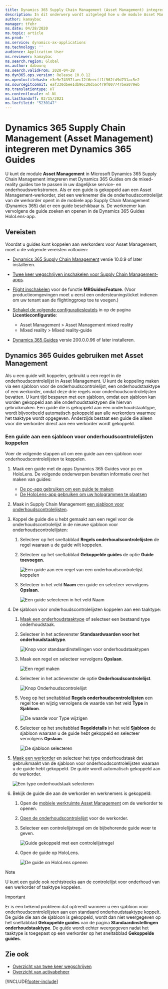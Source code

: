 ```yaml
---
title: Dynamics 365 Supply Chain Management (Asset Management) integreren met Dynamics 365 Guides
description: In dit onderwerp wordt uitgelegd hoe u de module Asset Management in Microsoft Dynamics 365 Supply Chain Management kunt integreren met Dynamics 365 Guides om de mixed-reality guides toe te passen in uw dagelijkse service- en onderhoudswerkstromen.
author: kamaybac
manager: tfehr
ms.date: 04/28/2020
ms.topic: article
ms.prod: ''
ms.service: dynamics-ax-applications
ms.technology: ''
audience: Application User
ms.reviewer: kamaybac
ms.search.region: Global
ms.author: dabourq
ms.search.validFrom: 2020-04-28
ms.dyn365.ops.version: Release 10.0.12
ms.openlocfilehash: e3e9e74397faec12f6eecff1f562fd9d731ac5e2
ms.sourcegitcommit: eaf330dbee1db96c20d5ac479f007747bea079eb
ms.translationtype: HT
ms.contentlocale: nl-NL
ms.lasthandoff: 02/15/2021
ms.locfileid: "5230147"
---
```

# <a name="integrate-dynamics-365-supply-chain-management-asset-management-with-dynamics-365-guides"></a>Dynamics 365 Supply Chain Management (Asset Management) integreren met Dynamics 365 Guides

U kunt de module **Asset Management** in Microsoft Dynamics 365 Supply Chain Management integreren met Dynamics 365 Guides om de mixed-reality guides toe te passen in uw dagelijkse service- en onderhoudswerkstromen. Als er een guide is gekoppeld aan een Asset Management-werkorder, ziet een werknemer die de onderhoudscontrolelijst van de werkorder opent in de mobiele app Supply Chain Management (Dynamics 365) dat er een guide beschikbaar is. De werknemer kan vervolgens de guide zoeken en openen in de Dynamics 365 Guides HoloLens-app.

## <a name="prerequisites"></a>Vereisten

Voordat u guides kunt koppelen aan werkorders voor Asset Management, moet u de volgende vereisten voltooien:

- [Dynamics 365 Supply Chain Management](../../fin-ops-core/fin-ops/index.md) versie 10.0.9 of later installeren.
- [Twee keer wegschrijven inschakelen voor Supply Chain Management-apps](../../fin-ops-core/dev-itpro/data-entities/dual-write/enable-dual-write.md).
- [Flight inschakelen](../../fin-ops-core/dev-itpro/data-entities/data-entities-data-packages.md#features-flighted-in-data-management-and-enabling-flighted-features) voor de functie **MRGuidesFeature**. (Voor productieomgevingen moet u eerst een ondersteuningsticket indienen om uw tenant aan de flightinggroep toe te voegen.)
- [Schakel de volgende configuratiesleutels](https://docs.microsoft.com/dynamicsax-2012/appuser-itpro/license-code-and-configuration-key-reference) in op de pagina **Licentieconfiguratie**:

    - Asset Management \> Asset Management mixed reality
    - Mixed reality \> Mixed reality-guide

- [Dynamics 365 Guides](https://docs.microsoft.com/dynamics365/mixed-reality/guides/setup#step-2-create-a-common-data-service-environment-and-install-the-dynamics-365-guides-solution) versie 200.0.0.96 of later installeren.

## <a name="use-dynamics-365-guides-with-asset-management"></a>Dynamics 365 Guides gebruiken met Asset Management

Als u een guide wilt koppelen, gebruikt u een regel in de onderhoudscontrolelijst in Asset Management. U kunt de koppeling maken via een sjabloon voor de onderhoudscontrolelijst, een onderhoudstaaktype of een werkorder, omdat deze drie regels voor onderhoudscontrolelijsten bevatten. U kunt tijd besparen met een sjabloon, omdat een sjabloon kan worden gekoppeld aan alle onderhoudstaaktypen die hiervan gebruikmaken. Een guide die is gekoppeld aan een onderhoudstaaktype, wordt bijvoorbeeld automatisch gekoppeld aan alle werkorders waarmee het taaktype wordt opgegeven. Anderzijds bestaat een guide die alleen voor die werkorder direct aan een werkorder wordt gekoppeld.

### <a name="associate-a-guide-with-a-maintenance-checklist-template"></a>Een guide aan een sjabloon voor onderhoudscontrolelijsten koppelen

Voer de volgende stappen uit om een guide aan een sjabloon voor onderhoudscontrolelijsten te koppelen.

1. Maak een guide met de apps Dynamics 365 Guides voor pc en HoloLens. De volgende onderwerpen bevatten informatie over het maken van guides:

    - [De pc-app gebruiken om een guide te maken](https://docs.microsoft.com/dynamics365/mixed-reality/guides/pc-app-overview)
    - [De HoloLens-app gebruiken om uw hologrammen te plaatsen](https://docs.microsoft.com/dynamics365/mixed-reality/guides/hololens-app-overview)

1. Maak in Supply Chain Management [een sjabloon voor onderhoudscontrolelijsten](setup-for-work-orders/job-groups-and-job-types-variants-trades-and-checklists.md#create-a-maintenance-checklist-template).
1. Koppel de guide die u hebt gemaakt aan een regel voor de onderhoudscontrolelijst in de nieuwe sjabloon voor onderhoudscontrolelijsten:

    1. Selecteer op het sneltabblad **Regels onderhoudscontrolelijsten** de regel waaraan u de guide wilt koppelen.
    1. Selecteer op het sneltabblad **Gekoppelde guides** de optie **Guide toevoegen**.

        ![Een guide aan een regel van een onderhoudscontrolelijst koppelen](media/am-guides-integration-add-guide.png "Een guide aan een regel van een onderhoudscontrolelijst koppelen")

    1. Selecteer in het veld **Naam** een guide en selecteer vervolgens **Opslaan**.

        ![Een guide selecteren in het veld Naam](media/am-guides-integration-select-guide.png "Een guide selecteren in het veld Naam")

1. De sjabloon voor onderhoudscontrolelijsten koppelen aan een taaktype:

    1. [Maak een onderhoudstaaktype](setup-for-work-orders/job-groups-and-job-types-variants-trades-and-checklists.md#create-a-maintenance-job-type) of selecteer een bestaand type onderhoudstaak.
    1. Selecteer in het actievenster **Standaardwaarden voor het onderhoudstaaktype**.

        ![Knop voor standaardinstellingen voor onderhoudstaaktypen](media/am-guides-integration-job-defaults.png "Knop voor standaardinstellingen voor onderhoudstaaktypen")

    1. Maak een regel en selecteer vervolgens **Opslaan**.

        ![Een regel maken](media/am-guides-integration-add-line.png "Een regel maken")

    1. Selecteer in het actievenster de optie **Onderhoudscontrolelijst**.

        ![Knop Onderhoudscontrolelijst](media/am-guides-integration-maintenance-checklist.png "Knop Onderhoudscontrolelijst")

    1. Voeg op het sneltabblad **Regels onderhoudscontrolelijsten** een regel toe en wijzig vervolgens de waarde van het veld **Type** in **Sjabloon**.

        ![De waarde voor Type wijzigen](media/am-guides-integration-checklist-lines.png "De waarde voor Type wijzigen")

    1. Selecteer op het sneltabblad **Regeldetails** in het veld **Sjabloon** de sjabloon waaraan u de guide hebt gekoppeld en selecteer vervolgens **Opslaan**.

        ![De sjabloon selecteren](media/am-guides-integration-checklist-line-details.png "De sjabloon selecteren")

1. [Maak een werkorder](work-orders/manually-created-workorders.md#create-work-order) en selecteer het type onderhoudstaak dat gebruikmaakt van de sjabloon voor onderhoudscontrolelijsten waaraan u de guide hebt gekoppeld. De guide wordt automatisch gekoppeld aan de werkorder.

    ![Een type onderhoudstaak selecteren](media/am-guides-integration-create-work-order.png "Een type onderhoudstaak selecteren")

1. Bekijk de guide die aan de werkorder en werknemers is gekoppeld:

    1. Open de [mobiele werkruimte Asset Management](asset-management-mobile-workspace.md) om de werkorder te openen.
    1. [Open de onderhoudscontrolelijst](asset-management-mobile-workspace.md#view-maintenance-checklist-on-a-work-order-job) voor de werkorder.
    1. Selecteer een controlelijstregel om de bijbehorende guide weer te geven.

        ![Guide gekoppeld met een controlelijstregel](media/am-guides-integration-show-guide.png "Guide gekoppeld met een controlelijstregel")

    1. Open de guide op HoloLens.

        ![De guide on HoloLens openen](media/am-guides-integration-hololens-select.png "De guide op HoloLens openen")

> [!NOTE]
> U kunt een guide ook rechtstreeks aan de controlelijst voor onderhoud van een werkorder of taaktype koppelen.

> [!IMPORTANT]
> Er is een bekend probleem dat optreedt wanneer u een sjabloon voor onderhoudscontrolelijsten aan een standaard onderhoudstaaktype koppelt. De guide die aan de sjabloon is gekoppeld, wordt dan niet weergegeven op het sneltabblad **Gekoppelde guides** van de pagina **Standaardinstellingen onderhoudstaaktype**. De guide wordt echter weergegeven nadat het taaktype is toegepast op een werkorder op het sneltabblad **Gekoppelde guides**.

## <a name="see-also"></a>Zie ook

- [Overzicht van twee keer wegschrijven](../../fin-ops-core/dev-itpro/data-entities/dual-write/dual-write-overview.md)
- [Overzicht van activabeheer](index.md)


[!INCLUDE[footer-include](../../includes/footer-banner.md)]